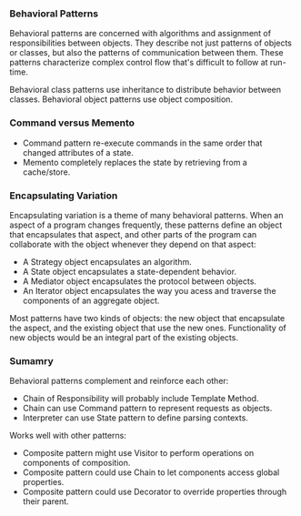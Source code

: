 ### Behavioral Patterns

Behavioral patterns are concerned with algorithms and assignment of responsibilities between objects. They describe not just patterns of objects or classes, but also the patterns of communication between them. These patterns characterize complex control flow that's difficult to follow at run-time.

Behavioral class patterns use inheritance to distribute behavior between classes. Behavioral object patterns use object composition.

### Command versus Memento

- Command pattern re-execute commands in the same order that changed attributes of a state.
- Memento completely replaces the state by retrieving from a cache/store.

### Encapsulating Variation

Encapsulating variation is a theme of many behavioral patterns. When an aspect of a program changes frequently, these patterns define an object that encapsulates that aspect, and other parts of the program can collaborate with the object whenever they depend on that aspect:

- A Strategy object encapsulates an algorithm.
- A State object encapsulates a state-dependent behavior.
- A Mediator object encapsulates the protocol between objects.
- An Iterator object encapsulates the way you acess and traverse the components of an aggregate object.

Most patterns have two kinds of objects: the new object that encapsulate the aspect, and the existing object that use the new ones. Functionality of new objects would be an integral part of the existing objects.

### Sumamry

Behavioral patterns complement and reinforce each other:

- Chain of Responsibility will probably include Template Method.
- Chain can use Command pattern to represent requests as objects.
- Interpreter can use State pattern to define parsing contexts.

Works well with other patterns:

- Composite pattern might use Visitor to perform operations on components of composition.
- Composite pattern could use Chain to let components access global properties.
- Composite pattern could use Decorator to override properties through their parent.
